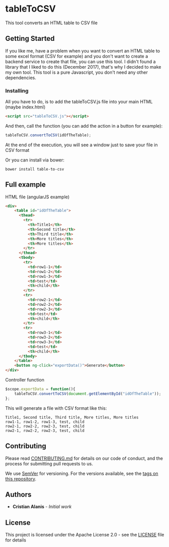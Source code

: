 # tableToCSV

This tool converts an HTML table to CSV file

## Getting Started

If you like me, have a problem when you want to convert an HTML table to some excel format (CSV for example) and you don't want to create a backend service to create that file, you can use this tool.
I didn't found a library that I liked to do this (December 2017), that's why I decided to make my own tool.
This tool is a pure Javascript, you don't need any other dependencies.

### Installing

All you have to do, is to add the tableToCSV.js file into your main HTML (maybe index.html)

```html
<script src="tableToCSV.js"></script>
```

And then, call the function (you can add the action in a button for example):

```javascript
tableToCSV.convertToCSV(idOfTheTable);
```

At the end of the execution, you will see a window just to save your file in CSV format

Or you can install via bower:
```vctreestatus
bower install table-to-csv
```

## Full example

HTML file (angularJS example)

```html
<div>
    <table id="idOfTheTable">
      <thead>
        <tr>
          <th>Title1</th>
          <th>Second title</th>
	      <th>Third title</th>
	      <th>More titles</th>
	      <th>More titles</th>
	    </tr>
	  </thead>
	  <tbody>
	    <tr>
	      <td>row1-1</td>
	      <td>row1-2</td>
	      <td>row1-3</td>
	      <td>test</td>
	      <th>child</th>
	    </tr>
	    <tr>
	      <td>row2-1</td>
	      <td>row2-2</td>
	      <td>row2-3</td>
	      <td>test</td>
	      <th>child</th>
	    </tr>
	    <tr>
	      <td>row3-1</td>
	      <td>row3-2</td>
	      <td>row3-3</td>
	      <td>test</td>
	      <th>child</th>
	  </tbody>
    </table>
    <button ng-click="exportData()">Generate</button>
</div>
```

Controller function
```javascript
$scope.exportData = function(){
    tableToCSV.convertToCSV(document.getElementById("idOfTheTable"));
};
```

This will generate a file with CSV format like this:

```vctreestatus
Title1, Second title, Third title, More titles, More titles
row1-1, row1-2, row1-3, test, child
row2-1, row2-2, row2-3, test, child
row2-1, row2-2, row2-3, test, child
```


## Contributing

Please read [CONTRIBUTING.md](https://github.com/snake404/tableToCSV/blob/master/CONTRIBUTING.md) for details on our code of conduct, and the process for submitting pull requests to us.



We use [SemVer](http://semver.org/) for versioning. For the versions available, see the [tags on this repository](https://github.com/snake404/tableToCSV/tags). 

## Authors

* **Cristian Alanis** - *Initial work*

## License

This project is licensed under the Apache License 2.0 - see the [LICENSE](https://github.com/snake404/tableToCSV/blob/master/LICENSE) file for details
